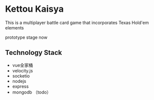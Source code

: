 # Kettou Kaisya
This is a multiplayer battle card game that incorporates Texas Hold'em elements

prototype stage now

## Technology Stack
* vue全家桶
* velocity.js
* socketio
* nodejs
* express
* mongodb （todo）
